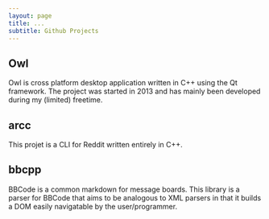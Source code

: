 ```yaml
---
layout: page
title: ...
subtitle: Github Projects
---
```


## Owl

Owl is cross platform desktop application written in C++ using the Qt framework. The project was started in 2013 and has mainly been developed during my (limited) freetime. 

## arcc

This projet is a CLI for Reddit written entirely in C++.

## bbcpp

BBCode is a common markdown for message boards. This library is a parser for BBCode that aims to be analogous to XML parsers in that it builds a DOM easily navigatable by the user/programmer.

